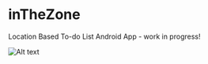 # inTheZone
Location Based To-do List Android App - work in progress!

![Alt text](https://github.com/saijalsuri/BudgetBucket/blob/master/inthezone_UI.png)
